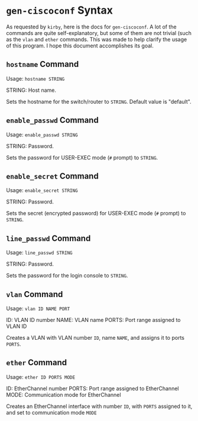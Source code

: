 # `gen-ciscoconf` Syntax

As requested by `kirby`, here is the docs for `gen-ciscoconf`. A lot of the commands
are quite self-explanatory, but some of them are not trivial (such as the `vlan`
and `ether` commands. This was made to help clarify the usage of this program.
I hope this document accomplishes its goal.

## `hostname` Command
Usage: `hostname STRING`

STRING: Host name.

Sets the hostname for the switch/router to `STRING`. Default value is "default".

## `enable_passwd` Command
Usage: `enable_passwd STRING`

STRING: Password.

Sets the password for USER-EXEC mode (`#` prompt) to `STRING`.

## `enable_secret` Command
Usage: `enable_secret STRING`

STRING: Password.

Sets the secret (encrypted password) for USER-EXEC mode (`#` prompt) to `STRING`.

## `line_passwd` Command
Usage: `line_passwd STRING`

STRING: Password.

Sets the password for the login console to `STRING`.

## `vlan` Command

Usage: `vlan ID NAME PORT`

ID: VLAN ID number
NAME: VLAN name
PORTS: Port range assigned to VLAN ID

Creates a VLAN with VLAN number `ID`, name `NAME`, and assigns it to ports `PORTS`.

## `ether` Command

Usage: `ether ID PORTS MODE`

ID: EtherChannel number
PORTS: Port range assigned to EtherChannel
MODE: Communication mode for EtherChannel

Creates an EtherChannel interface with number `ID`, with `PORTS` assigned to it, and set to communication mode `MODE`
